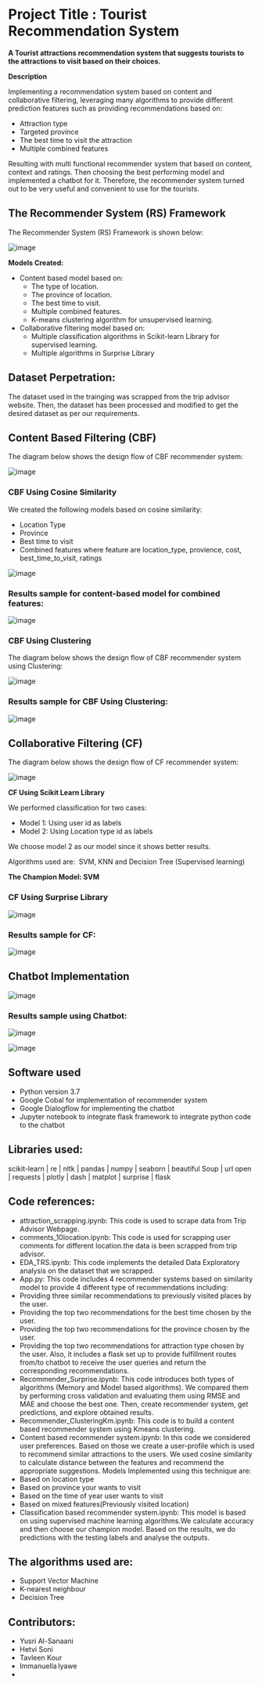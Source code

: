 # Project Title : Tourist Recommendation System

**A Tourist attractions recommendation system that suggests tourists to the attractions to visit based on their choices.**

**Description**

Implementing a recommendation system based on content and collaborative filtering, leveraging many algorithms to provide different prediction features such as providing recommendations based on:
- Attraction type
- Targeted province
- The best time to visit the attraction
- Multiple combined features

Resulting with multi functional recommender system that based on content, context and ratings. Then choosing the best performing model and implemented a chatbot for it. Therefore, the recommender system turned out to be very useful and convenient to use for the tourists.

## **The Recommender System (RS) Framework**

The Recommender System (RS) Framework is shown below:

![image](https://user-images.githubusercontent.com/89004966/171489035-854e7d15-908c-4ce1-998a-3b31ed21c140.png)

**Models Created:**
- Content based model based on:
  - The type of location.
  - The province of location.
  - The best time to visit.
  - Multiple combined features.
  - K-means clustering algorithm for unsupervised learning.
- Collaborative filtering model based on: 
  - Multiple classification algorithms in Scikit-learn Library for supervised learning.
  - Multiple algorithms in Surprise Library

## **Dataset Perpetration:**

The dataset used in the trainging was scrapped from the trip advisor website. Then, the dataset has been processed and modified to get the desired dataset as per our requirements.

## **Content Based Filtering (CBF)**

The diagram below shows the design flow of CBF recommender system:

![image](https://user-images.githubusercontent.com/89004966/171489575-4b8a3a94-e3db-417e-a17a-696bb7e3f258.png)

### CBF Using Cosine Similarity
We created the following models based on cosine similarity: 
- Location Type
- Province
- Best time to visit
- Combined features where feature are location_type, provience, cost, best_time_to_visit, ratings

![image](https://user-images.githubusercontent.com/89004966/171489745-e4d5d405-6b40-495f-afce-3980425a2acb.png)

### **Results sample for content-based model for combined features:**

![image](https://user-images.githubusercontent.com/89004966/171489843-7649e001-e2e4-44cc-adcc-3f33effda1c2.png)



### **CBF Using Clustering**

The diagram below shows the design flow of CBF recommender system using Clustering:

![image](https://user-images.githubusercontent.com/89004966/171489982-5a053448-bd08-4f4f-a83f-24fa1fb1f691.png)


### **Results sample for CBF Using Clustering:**

![image](https://user-images.githubusercontent.com/89004966/171508794-9af35f63-0ee7-4e21-8997-25c22a82239d.png)

## Collaborative Filtering (CF)

The diagram below shows the design flow of CF recommender system:

![image](https://user-images.githubusercontent.com/89004966/171490169-9508b102-5ba4-4b32-a5fe-bf4e01a80d9f.png)

**CF Using Scikit Learn Library**

We performed classification for two cases: 
- Model 1: Using user id as labels
- Model 2: Using Location type id as labels

We choose model 2 as our model since it shows better results.

Algorithms used are: 
SVM, KNN and Decision Tree (Supervised learning)

**The Champion Model: SVM**


### **CF Using Surprise Library**

![image](https://user-images.githubusercontent.com/89004966/171490478-f1cfd09e-9180-4841-86bd-33754de41c04.png)


### **Results sample for CF:**

![image](https://user-images.githubusercontent.com/89004966/171490564-c0bbcae2-df65-4fe2-a1ce-4f28d7e8a49d.png)


## Chatbot Implementation

![image](https://user-images.githubusercontent.com/89004966/171490709-0c1c70b3-fb26-4d82-bf7a-e6bb443cf783.png)

### **Results sample using Chatbot:**

![image](https://user-images.githubusercontent.com/89004966/171490744-93733ebb-508a-4cb0-be8c-fde055a548fd.png)

![image](https://user-images.githubusercontent.com/89004966/171490761-29cf4865-6c2e-4992-bc1c-8e6232525ae8.png)



## Software used
* Python version 3.7
* Google Cobal for implementation of  recommender system
* Google Dialogflow for implementing the chatbot
* Jupyter notebook to integrate flask framework to integrate python code to the chatbot

## Libraries used: 
scikit-learn | re | nltk | pandas | numpy | seaborn | beautiful Soup | url open | requests | plotly | dash | matplot | surprise | flask


## Code references:

* attraction_scrapping.ipynb: This code is used to scrape data from Trip Advisor Webpage.
* comments_10location.ipynb: This code is used for scrapping user comments for different location.the data is been scrapped from trip advisor.
* EDA_TRS.ipynb: This code implements the detailed Data Exploratory analysis on the dataset that we scrapped. 
* App.py: This code includes 4 recommender systems based on similarity model to provide 4 different type of recommendations including: 
* Providing three similar recommendations to previously visited places by the user. 
* Providing the top two recommendations for the best time chosen by the user. 
* Providing the top two recommendations for the province chosen by the user. 
* Providing the top two recommendations for attraction type chosen by the user. Also, it includes a flask set up to provide fulfillment routes from/to chatbot to receive the user queries and return the corresponding recommendations. 
* Recommender_Surprise.ipynb: This code introduces both types of algorithms (Memory and Model based algorithms). We compared them by performing cross validation and evaluating them using RMSE and MAE and choose the best one. Then, create recommender system, get predictions, and explore obtained results. 
* Recommender_ClusteringKm.ipynb: This code is to build a content based recommender system using Kmeans clustering. 
* Content based recommender system.ipynb: In this code we considered user preferences. Based on those we create a user-profile which is used to recommend similar attractions to the users. We used cosine similarity to calculate distance between the features and recommend the appropriate suggestions. 
Models Implemented using this technique are:
* Based on location type
* Based on province your wants to visit
* Based on the time of year user wants to visit
* Based on mixed features(Previously visited location)
* Classification based recommender system.ipynb: This model is based on using supervised machine learning algorithms.We calculate accuracy and then choose our champion model. Based on the results, we do predictions with the testing labels and analyse the outputs.

## The algorithms used are:
* Support Vector Machine
* K-nearest neighbour
* Decision Tree

## Contributors:
* Yusri Al-Sanaani​ 
* Hetvi Soni​ 
* Tavleen Kour​ 
* Immanuella Iyawe
* 
